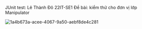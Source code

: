 JUnit test: Lê Thành Đô 22IT-SE1
Đề bài: kiểm thử cho đơn vị lớp Manipulator

![1a4b673a-acee-4067-9a50-aebf8de4c281](https://github.com/user-attachments/assets/7a43dd36-5627-43e3-811b-04811801444b)
